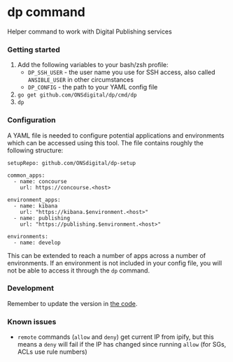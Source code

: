 dp command
==========

Helper command to work with Digital Publishing services

### Getting started

1. Add the following variables to your bash/zsh profile:
    - `DP_SSH_USER` - the user name you use for SSH access, also called `ANSIBLE_USER` in other circumstances
    - `DP_CONFIG` - the path to your YAML config file
2. `go get github.com/ONSdigital/dp/cmd/dp`
3. `dp`

### Configuration

A YAML file is needed to configure potential applications and environments which can be accessed using this tool. The file contains roughly the following structure:

```
setupRepo: github.com/ONSdigital/dp-setup

common_apps:
  - name: concourse
    url: https://concourse.<host>

environment_apps:
  - name: kibana
    url: "https://kibana.$environment.<host>"
  - name: publishing
    url: "https://publishing.$environment.<host>"

environments:
  - name: develop
  ```

This can be extended to reach a number of apps across a number of environments. If an environment is not included in your config file, you will not be able to access it through the `dp` command.

### Development

Remember to update the version in [the code](dp/main.go).

### Known issues

* `remote` commands (`allow` and `deny`) get current IP from ipify, but this means a `deny`
    will fail if the IP has changed since running `allow` (for SGs, ACLs use rule numbers)
